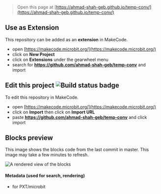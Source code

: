 
> Open this page at [https://ahmad-shah-geb.github.io/temp-conv/](https://ahmad-shah-geb.github.io/temp-conv/)

## Use as Extension

This repository can be added as an **extension** in MakeCode.

* open [https://makecode.microbit.org/](https://makecode.microbit.org/)
* click on **New Project**
* click on **Extensions** under the gearwheel menu
* search for **https://github.com/ahmad-shah-geb/temp-conv** and import

## Edit this project ![Build status badge](https://github.com/ahmad-shah-geb/temp-conv/workflows/MakeCode/badge.svg)

To edit this repository in MakeCode.

* open [https://makecode.microbit.org/](https://makecode.microbit.org/)
* click on **Import** then click on **Import URL**
* paste **https://github.com/ahmad-shah-geb/temp-conv** and click import

## Blocks preview

This image shows the blocks code from the last commit in master.
This image may take a few minutes to refresh.

![A rendered view of the blocks](https://github.com/ahmad-shah-geb/temp-conv/raw/master/.github/makecode/blocks.png)

#### Metadata (used for search, rendering)

* for PXT/microbit
<script src="https://makecode.com/gh-pages-embed.js"></script><script>makeCodeRender("{{ site.makecode.home_url }}", "{{ site.github.owner_name }}/{{ site.github.repository_name }}");</script>
